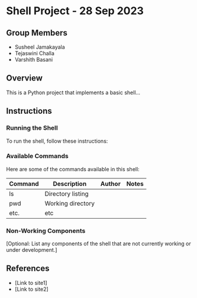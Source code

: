 # Shell Project - 28 Sep 2023

## Group Members

- Susheel Jamakayala
- Tejaswini Challa
- Varshith Basani 

## Overview

This is a Python project that implements a basic shell...

## Instructions

### Running the Shell

To run the shell, follow these instructions:




### Available Commands

Here are some of the commands available in this shell:

| Command | Description          | Author | Notes |
| ------- | -------------------- | ------ | ----- |
| ls      | Directory listing    |        |       |
| pwd     | Working directory    |        |       |
| etc.    | etc                  |        |       |


### Non-Working Components

[Optional: List any components of the shell that are not currently working or under development.]

## References

- [Link to site1]
- [Link to site2]
